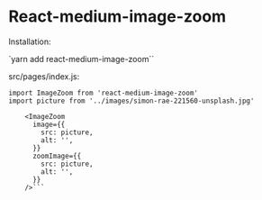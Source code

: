 # React-medium-image-zoom

Installation:

`yarn add react-medium-image-zoom``

src/pages/index.js:

````
import ImageZoom from 'react-medium-image-zoom'
import picture from '../images/simon-rae-221560-unsplash.jpg'

    <ImageZoom
      image={{
        src: picture,
        alt: '',
      }}
      zoomImage={{
        src: picture,
        alt: '',
      }}
    />```
````
